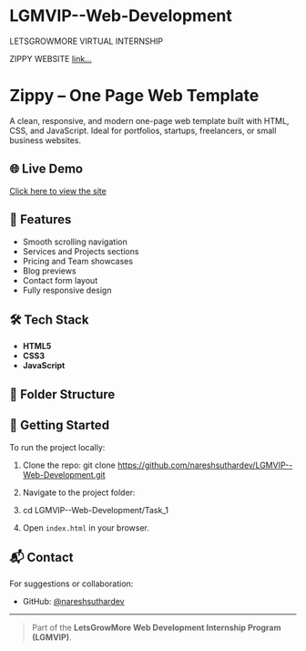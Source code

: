 # LGMVIP--Web-Development
LETSGROWMORE VIRTUAL INTERNSHIP

ZIPPY WEBSITE
<a href='https://nareshsuthardev.github.io/LGMVIP--Web-Development/Task_1/'>link... </a>


# Zippy – One Page Web Template

A clean, responsive, and modern one-page web template built with HTML, CSS, and JavaScript. Ideal for portfolios, startups, freelancers, or small business websites.

## 🌐 Live Demo

[Click here to view the site](https://nareshsuthardev.github.io/LGMVIP--Web-Development/Task_1/)

## 📌 Features

- Smooth scrolling navigation
- Services and Projects sections
- Pricing and Team showcases
- Blog previews
- Contact form layout
- Fully responsive design

## 🛠 Tech Stack

- **HTML5**
- **CSS3**
- **JavaScript**

## 📁 Folder Structure


## 🚀 Getting Started

To run the project locally:

1. Clone the repo:
git clone https://github.com/nareshsuthardev/LGMVIP--Web-Development.git

2. Navigate to the project folder:
3. cd LGMVIP--Web-Development/Task_1
4. Open `index.html` in your browser.

## 📬 Contact

For suggestions or collaboration:

- GitHub: [@nareshsuthardev](https://github.com/nareshsuthardev)

---

> Part of the **LetsGrowMore Web Development Internship Program (LGMVIP)**.

